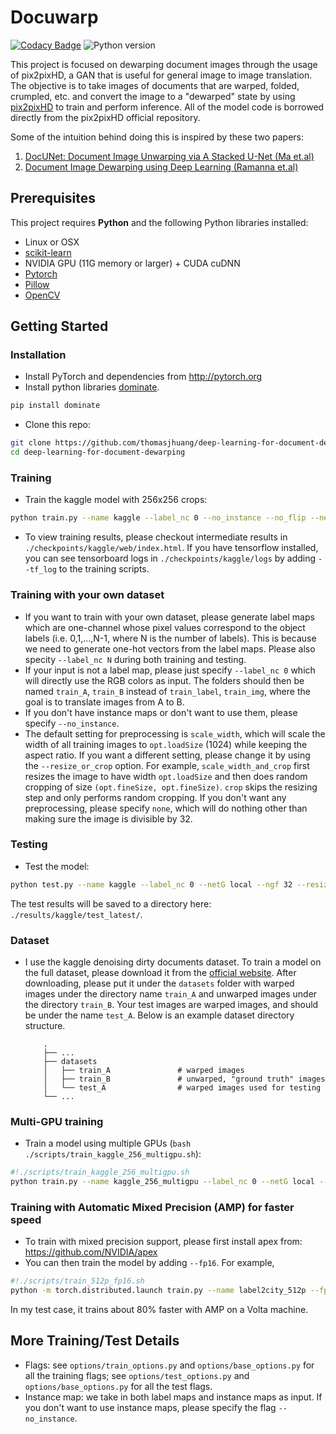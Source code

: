 # Docuwarp
[![Codacy Badge](https://app.codacy.com/project/badge/Grade/e8bf67a83de04872aecd3c09f11b6389)](https://www.codacy.com/gh/thomasjhuang/deep-learning-for-document-dewarping/dashboard?utm_source=github.com&amp;utm_medium=referral&amp;utm_content=thomasjhuang/deep-learning-for-document-dewarping&amp;utm_campaign=Badge_Grade)
![Python version](https://img.shields.io/pypi/pyversions/dominate.svg?style=flat)

This project is focused on dewarping document images through the usage of pix2pixHD, a GAN that is useful for general image to image translation. The objective is to take images of documents that are warped, folded, crumpled, etc. and convert the image to a "dewarped" state by using [pix2pixHD](https://github.com/NVIDIA/pix2pixHD) to train and perform inference. All of the model code is borrowed directly from the pix2pixHD official repository.

Some of the intuition behind doing this is inspired by these two papers:
1. [DocUNet: Document Image Unwarping via A Stacked U-Net (Ma et.al)](https://www.juew.org/publication/DocUNet.pdf)
2. [Document Image Dewarping using Deep Learning (Ramanna et.al)](www.insticc.org/Primoris/Resources/PaperPdf.ashx?idPaper=73684)

## Prerequisites

This project requires **Python** and the following Python libraries installed:

-   Linux or OSX
-   [scikit-learn](http://scikit-learn.org/stable/)
-   NVIDIA GPU (11G memory or larger) + CUDA cuDNN
-   [Pytorch](https://pytorch.org/get-started/locally/)
-   [Pillow](https://pillow.readthedocs.io/en/stable/installation.html)
-   [OpenCV](https://opencv-python-tutroals.readthedocs.io/en/latest/py_tutorials/py_setup/py_table_of_contents_setup/py_table_of_contents_setup.html)

## Getting Started
### Installation
-   Install PyTorch and dependencies from <http://pytorch.org>
-   Install python libraries [dominate](https://github.com/Knio/dominate).
```bash
pip install dominate
```
-   Clone this repo:
```bash
git clone https://github.com/thomasjhuang/deep-learning-for-document-dewarping
cd deep-learning-for-document-dewarping
```

### Training
-   Train the kaggle model with 256x256 crops:
```bash
python train.py --name kaggle --label_nc 0 --no_instance --no_flip --netG local --ngf 32 --fineSize 256
```
-   To view training results, please checkout intermediate results in `./checkpoints/kaggle/web/index.html`.
If you have tensorflow installed, you can see tensorboard logs in `./checkpoints/kaggle/logs` by adding `--tf_log` to the training scripts.

### Training with your own dataset
-   If you want to train with your own dataset, please generate label maps which are one-channel whose pixel values correspond to the object labels (i.e. 0,1,...,N-1, where N is the number of labels). This is because we need to generate one-hot vectors from the label maps. Please also specity `--label_nc N` during both training and testing.
-   If your input is not a label map, please just specify `--label_nc 0` which will directly use the RGB colors as input. The folders should then be named `train_A`, `train_B` instead of `train_label`, `train_img`, where the goal is to translate images from A to B.
-   If you don't have instance maps or don't want to use them, please specify `--no_instance`.
-   The default setting for preprocessing is `scale_width`, which will scale the width of all training images to `opt.loadSize` (1024) while keeping the aspect ratio. If you want a different setting, please change it by using the `--resize_or_crop` option. For example, `scale_width_and_crop` first resizes the image to have width `opt.loadSize` and then does random cropping of size `(opt.fineSize, opt.fineSize)`. `crop` skips the resizing step and only performs random cropping. If you don't want any preprocessing, please specify `none`, which will do nothing other than making sure the image is divisible by 32.

### Testing
-   Test the model:
```bash
python test.py --name kaggle --label_nc 0 --netG local --ngf 32 --resize_or_crop crop --no_instance --no_flip --fineSize 256
```
The test results will be saved to a directory here: `./results/kaggle/test_latest/`.


### Dataset
-   I use the kaggle denoising dirty documents dataset. To train a model on the full dataset, please download it from the [official website](https://www.kaggle.com/c/denoising-dirty-documents/data).
After downloading, please put it under the `datasets` folder with warped images under the directory name `train_A` and unwarped images under the directory `train_B`. Your test images are warped images, and should be under the name `test_A`. Below is an example dataset directory structure.

            .
            ├── ...
            ├── datasets                  
            │   ├── train_A               # warped images
            │   ├── train_B               # unwarped, "ground truth" images
            │   └── test_A                # warped images used for testing
            └── ...
     
### Multi-GPU training
-   Train a model using multiple GPUs (`bash ./scripts/train_kaggle_256_multigpu.sh`):
```bash
#!./scripts/train_kaggle_256_multigpu.sh
python train.py --name kaggle_256_multigpu --label_nc 0 --netG local --ngf 32 --resize_or_crop crop --no_instance --no_flip --fineSize 256 --batchSize 32 --gpu_ids 0,1,2,3,4,5,6,7
```

### Training with Automatic Mixed Precision (AMP) for faster speed
-   To train with mixed precision support, please first install apex from: <https://github.com/NVIDIA/apex>
-   You can then train the model by adding `--fp16`. For example,
```bash
#!./scripts/train_512p_fp16.sh
python -m torch.distributed.launch train.py --name label2city_512p --fp16
```
In my test case, it trains about 80% faster with AMP on a Volta machine.

## More Training/Test Details
-   Flags: see `options/train_options.py` and `options/base_options.py` for all the training flags; see `options/test_options.py` and `options/base_options.py` for all the test flags.
-   Instance map: we take in both label maps and instance maps as input. If you don't want to use instance maps, please specify the flag `--no_instance`.
